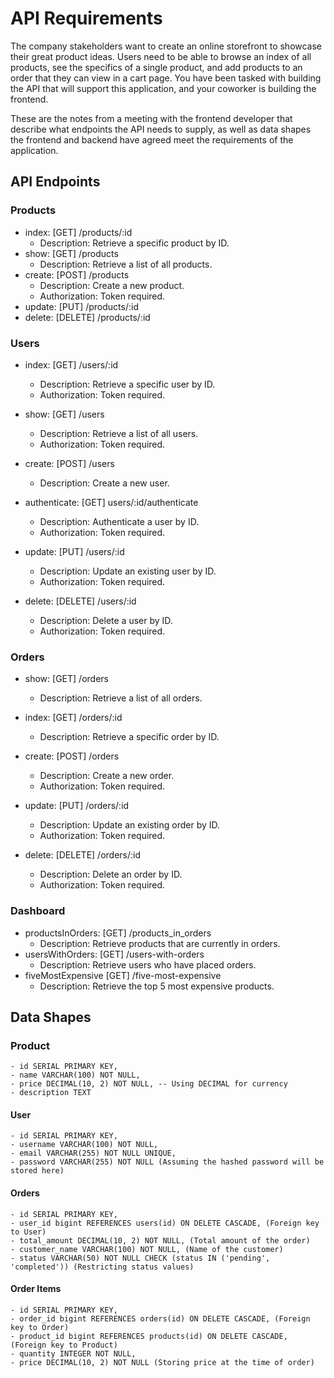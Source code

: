# API Requirements

The company stakeholders want to create an online storefront to showcase their great product ideas. Users need to be able to browse an index of all products, see the specifics of a single product, and add products to an order that they can view in a cart page. You have been tasked with building the API that will support this application, and your coworker is building the frontend.

These are the notes from a meeting with the frontend developer that describe what endpoints the API needs to supply, as well as data shapes the frontend and backend have agreed meet the requirements of the application.

## API Endpoints

### Products

- index: [GET] /products/:id
  - Description: Retrieve a specific product by ID.
- show: [GET] /products
  - Description: Retrieve a list of all products.
- create: [POST] /products
  - Description: Create a new product.
  - Authorization: Token required.
- update: [PUT] /products/:id
- delete: [DELETE] /products/:id

### Users

- index: [GET] /users/:id
  - Description: Retrieve a specific user by ID.
  - Authorization: Token required.
- show: [GET] /users
  - Description: Retrieve a list of all users.
  - Authorization: Token required.

- create: [POST] /users

  - Description: Create a new user.

- authenticate: [GET] users/:id/authenticate
  - Description: Authenticate a user by ID.
  - Authorization: Token required.

- update: [PUT] /users/:id
  - Description: Update an existing user by ID.
  - Authorization: Token required.

- delete: [DELETE] /users/:id
  - Description: Delete a user by ID.
  - Authorization: Token required.

### Orders

- show: [GET] /orders
  - Description: Retrieve a list of all orders.

- index: [GET] /orders/:id
  - Description: Retrieve a specific order by ID.

- create: [POST] /orders
  - Description: Create a new order.
  - Authorization: Token required.

- update: [PUT] /orders/:id
  - Description: Update an existing order by ID.
  - Authorization: Token required.

- delete: [DELETE] /orders/:id
  - Description: Delete an order by ID.
  - Authorization: Token required.

### Dashboard

- productsInOrders: [GET] /products_in_orders
  - Description: Retrieve products that are currently in orders.
- usersWithOrders: [GET] /users-with-orders
  - Description: Retrieve users who have placed orders.
- fiveMostExpensive [GET] /five-most-expensive
  - Description: Retrieve the top 5 most expensive products.

## Data Shapes

### Product

```
- id SERIAL PRIMARY KEY,
- name VARCHAR(100) NOT NULL,
- price DECIMAL(10, 2) NOT NULL, -- Using DECIMAL for currency
- description TEXT
```

#### User

```
- id SERIAL PRIMARY KEY,
- username VARCHAR(100) NOT NULL,
- email VARCHAR(255) NOT NULL UNIQUE,
- password VARCHAR(255) NOT NULL (Assuming the hashed password will be stored here)
```

#### Orders

```
- id SERIAL PRIMARY KEY,
- user_id bigint REFERENCES users(id) ON DELETE CASCADE, (Foreign key to User)
- total_amount DECIMAL(10, 2) NOT NULL, (Total amount of the order)
- customer_name VARCHAR(100) NOT NULL, (Name of the customer)
- status VARCHAR(50) NOT NULL CHECK (status IN ('pending', 'completed')) (Restricting status values)
```

#### Order Items

```
- id SERIAL PRIMARY KEY,
- order_id bigint REFERENCES orders(id) ON DELETE CASCADE, (Foreign key to Order)
- product_id bigint REFERENCES products(id) ON DELETE CASCADE, (Foreign key to Product)
- quantity INTEGER NOT NULL,
- price DECIMAL(10, 2) NOT NULL (Storing price at the time of order)
```
